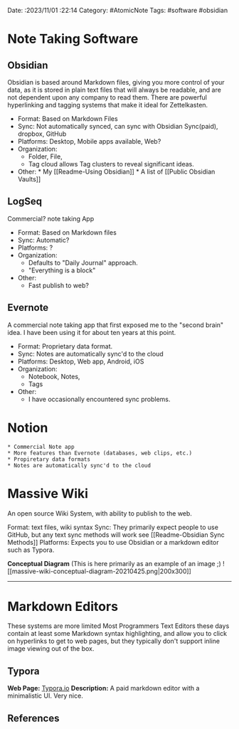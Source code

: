 Date: :2023/11/01 :22:14
Category: #AtomicNote
Tags:  #software #obsidian

# Note Taking Software

## Obsidian
Obsidian is based around Markdown files, giving you more control of your data, as it is stored in plain text files that will always be readable, and are not dependent upon any company to read them.  There are powerful hyperlinking and tagging systems that make it ideal for Zettelkasten.
	  
* Format: Based on Markdown Files
* Sync: Not automatically synced, can sync with Obsidian Sync(paid), dropbox, GitHub
* Platforms:  Desktop, Mobile apps available, Web? 
* Organization: 
	* Folder, File, 
	* Tag cloud allows  Tag clusters to reveal significant ideas.
* Other:
		* My [[Readme-Using Obsidian]] 
		*  A list of [[Public Obsidian Vaults]]
	
	  
##  LogSeq
 Commercial? note taking App
	  
* Format: Based on Markdown files
* Sync: Automatic? 
* Platforms:  ?
* Organization: 
	* Defaults to "Daily Journal" approach.
	* "Everything is a block"
* Other:
	* Fast publish to web? 

## Evernote
A commercial note taking app that first exposed me to the "second brain" idea. I have been using it for about ten years at this point.
	  
* Format: Proprietary data format.
* Sync: Notes are automatically sync'd to the cloud
* Platforms:  Desktop, Web app,  Android, iOS 
* Organization:  
	* Notebook, Notes, 
	* Tags
* Other:
	* I have occasionally encountered sync problems.


# Notion
	* Commercial Note app
	* More features than Evernote (databases, web clips, etc.)
	* Propiretary data formats 
	* Notes are automatically sync'd to the cloud


# Massive Wiki
An open source Wiki System, with ability to publish to the web.

Format: text files, wiki syntax
Sync:  They primarily expect people to use GitHub, but any text sync methods will work see [[Readme-Obsidian Sync Methods]]
Platforms: Expects you to use Obsidian or a markdown editor such as Typora. 


**Conceptual Diagram**
(This is here primarily as an example of an image ;)
![[massive-wiki-conceptual-diagram-20210425.png|200x300]]


---
# Markdown Editors 
These systems are more limited
Most Programmers Text Editors these days contain at least some Markdown syntax highlighting, and allow you to click on hyperlinks  to get to web pages, but they typically don't support inline image viewing out of the box.

## Typora
**Web Page:** [Typora.io](https://typora.io/)
**Description:** A paid markdown editor with a minimalistic UI. 
Very nice. 

## References
